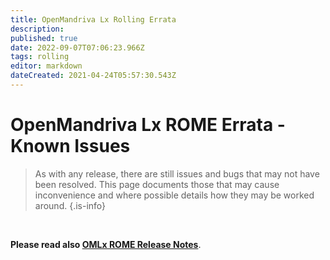 ```yaml
---
title: OpenMandriva Lx Rolling Errata
description: 
published: true
date: 2022-09-07T07:06:23.966Z
tags: rolling
editor: markdown
dateCreated: 2021-04-24T05:57:30.543Z
---
```


# OpenMandriva Lx ROME Errata - Known Issues

> As with any release, there are still issues and bugs that may not have been resolved. This page documents those that may cause inconvenience and where possible details how they may be worked around.
{.is-info}

<br>

**Please read also [OMLx ROME Release Notes](/distribution/releases/omlxrolling/notes)**.

